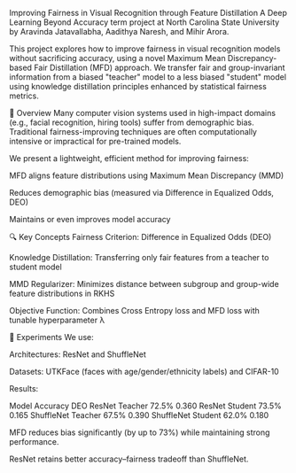 Improving Fairness in Visual Recognition through Feature Distillation
A Deep Learning Beyond Accuracy term project at North Carolina State University by Aravinda Jatavallabha, Aadithya Naresh, and Mihir Arora.

This project explores how to improve fairness in visual recognition models without sacrificing accuracy, using a novel Maximum Mean Discrepancy-based Fair Distillation (MFD) approach. We transfer fair and group-invariant information from a biased "teacher" model to a less biased "student" model using knowledge distillation principles enhanced by statistical fairness metrics.

📌 Overview
Many computer vision systems used in high-impact domains (e.g., facial recognition, hiring tools) suffer from demographic bias. Traditional fairness-improving techniques are often computationally intensive or impractical for pre-trained models.

We present a lightweight, efficient method for improving fairness:

MFD aligns feature distributions using Maximum Mean Discrepancy (MMD)

Reduces demographic bias (measured via Difference in Equalized Odds, DEO)

Maintains or even improves model accuracy

🔍 Key Concepts
Fairness Criterion: Difference in Equalized Odds (DEO)

Knowledge Distillation: Transferring only fair features from a teacher to student model

MMD Regularizer: Minimizes distance between subgroup and group-wide feature distributions in RKHS

Objective Function: Combines Cross Entropy loss and MFD loss with tunable hyperparameter λ

🧪 Experiments
We use:

Architectures: ResNet and ShuffleNet

Datasets: UTKFace (faces with age/gender/ethnicity labels) and CIFAR-10

Results:

Model	Accuracy	DEO
ResNet Teacher	72.5%	0.360
ResNet Student	73.5%	0.165
ShuffleNet Teacher	67.5%	0.390
ShuffleNet Student	62.0%	0.180

MFD reduces bias significantly (by up to 73%) while maintaining strong performance.

ResNet retains better accuracy–fairness tradeoff than ShuffleNet.
